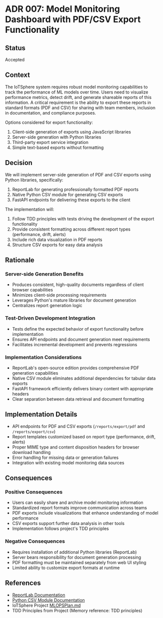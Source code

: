 # ADR 007: Model Monitoring Dashboard with PDF/CSV Export Functionality

## Status
Accepted

## Context
The IoTSphere system requires robust model monitoring capabilities to track the performance of ML models over time. Users need to visualize performance metrics, detect drift, and generate shareable reports of this information. A critical requirement is the ability to export these reports in standard formats (PDF and CSV) for sharing with team members, inclusion in documentation, and compliance purposes.

Options considered for export functionality:
1. Client-side generation of exports using JavaScript libraries
2. Server-side generation with Python libraries
3. Third-party export service integration
4. Simple text-based exports without formatting

## Decision
We will implement server-side generation of PDF and CSV exports using Python libraries, specifically:

1. ReportLab for generating professionally formatted PDF reports
2. Native Python CSV module for generating CSV exports
3. FastAPI endpoints for delivering these exports to the client

The implementation will:
1. Follow TDD principles with tests driving the development of the export functionality
2. Provide consistent formatting across different report types (performance, drift, alerts)
3. Include rich data visualization in PDF reports
4. Structure CSV exports for easy data analysis

## Rationale

### Server-side Generation Benefits
- Produces consistent, high-quality documents regardless of client browser capabilities
- Minimizes client-side processing requirements
- Leverages Python's mature libraries for document generation
- Centralizes report generation logic

### Test-Driven Development Integration
- Tests define the expected behavior of export functionality before implementation
- Ensures API endpoints and document generation meet requirements
- Facilitates incremental development and prevents regressions

### Implementation Considerations
- ReportLab's open-source edition provides comprehensive PDF generation capabilities
- Native CSV module eliminates additional dependencies for tabular data exports
- FastAPI framework efficiently delivers binary content with appropriate headers
- Clear separation between data retrieval and document formatting

## Implementation Details
- API endpoints for PDF and CSV exports (`/reports/export/pdf` and `/reports/export/csv`)
- Report templates customized based on report type (performance, drift, alerts)
- Proper MIME type and content disposition headers for browser download handling
- Error handling for missing data or generation failures
- Integration with existing model monitoring data sources

## Consequences

### Positive Consequences
- Users can easily share and archive model monitoring information
- Standardized report formats improve communication across teams
- PDF exports include visualizations that enhance understanding of model performance
- CSV exports support further data analysis in other tools
- Implementation follows project's TDD principles

### Negative Consequences
- Requires installation of additional Python libraries (ReportLab)
- Server bears responsibility for document generation processing
- PDF formatting must be maintained separately from web UI styling
- Limited ability to customize export formats at runtime

## References
- [ReportLab Documentation](https://docs.reportlab.com/)
- [Python CSV Module Documentation](https://docs.python.org/3/library/csv.html)
- IoTSphere Project [MLOPSPlan.md](/docs/MLOPSPlan.md)
- TDD Principles from Project (Memory reference: TDD principles)

